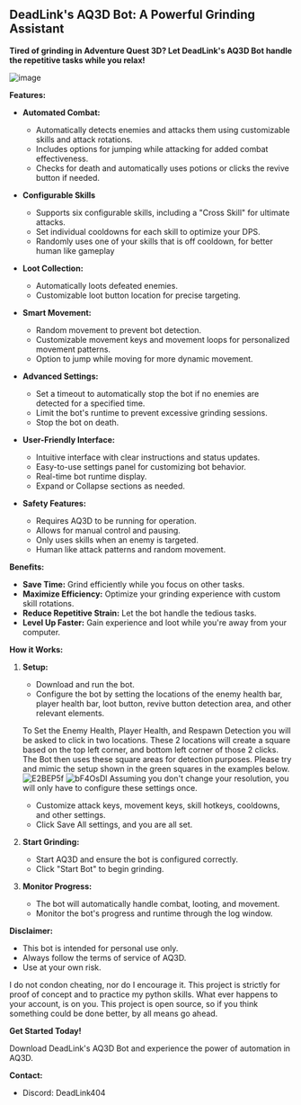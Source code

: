 ## DeadLink's AQ3D Bot: A Powerful Grinding Assistant

**Tired of grinding in Adventure Quest 3D? Let DeadLink's AQ3D Bot handle the repetitive tasks while you relax!**

![image](https://github.com/user-attachments/assets/3c7f0298-e36f-4036-85c3-dbb54672c4aa)

**Features:**

* **Automated Combat:**

    * Automatically detects enemies and attacks them using customizable skills and attack rotations.
    * Includes options for jumping while attacking for added combat effectiveness.
    * Checks for death and automatically uses potions or clicks the revive button if needed.

* **Configurable Skills**

    * Supports six configurable skills, including a "Cross Skill" for ultimate attacks.
    * Set individual cooldowns for each skill to optimize your DPS.
    * Randomly uses one of your skills that is off cooldown, for better human like gameplay

* **Loot Collection:**

    * Automatically loots defeated enemies.
    * Customizable loot button location for precise targeting.

* **Smart Movement:**

    * Random movement to prevent bot detection.
    * Customizable movement keys and movement loops for personalized movement patterns.
    * Option to jump while moving for more dynamic movement.

* **Advanced Settings:**

    * Set a timeout to automatically stop the bot if no enemies are detected for a specified time.
    * Limit the bot's runtime to prevent excessive grinding sessions.
    * Stop the bot on death.

* **User-Friendly Interface:**

    * Intuitive interface with clear instructions and status updates.
    * Easy-to-use settings panel for customizing bot behavior.
    * Real-time bot runtime display.
    * Expand or Collapse sections as needed.

* **Safety Features:**

    * Requires AQ3D to be running for operation.
    * Allows for manual control and pausing.
    * Only uses skills when an enemy is targeted.
    * Human like attack patterns and random movement.

**Benefits:**

* **Save Time:** Grind efficiently while you focus on other tasks.
* **Maximize Efficiency:** Optimize your grinding experience with custom skill rotations.
* **Reduce Repetitive Strain:** Let the bot handle the tedious tasks.
* **Level Up Faster:** Gain experience and loot while you're away from your computer.

**How it Works:**

1. **Setup:**

    * Download and run the bot.
    * Configure the bot by setting the locations of the enemy health bar, player health bar, loot button, revive button detection area, and other relevant elements.
   
   To Set the Enemy Health, Player Health, and Respawn Detection you will be asked to click in two locations. These 2 locations will create a square based on the top left corner, and bottom left corner of those 2 clicks. The Bot then uses these square areas for detection purposes. Please try and mimic the setup shown in the green squares in the examples below. 
![E2BEP5f](https://github.com/user-attachments/assets/424945c7-bbae-4bc2-adef-454d683434ac)
![bF4OsDl](https://github.com/user-attachments/assets/1d3f1f70-62c2-47fe-a64c-b34767ccecb3)
Assuming you don't change your resolution, you will only have to configure these settings once. 

    * Customize attack keys, movement keys, skill hotkeys, cooldowns, and other settings.
    * Click Save All settings, and you are all set.

2. **Start Grinding:**

    * Start AQ3D and ensure the bot is configured correctly.
    * Click "Start Bot" to begin grinding.

3. **Monitor Progress:**

    * The bot will automatically handle combat, looting, and movement.
    * Monitor the bot's progress and runtime through the log window.

**Disclaimer:**

* This bot is intended for personal use only.
* Always follow the terms of service of AQ3D.
* Use at your own risk.

I do not condon cheating, nor do I encourage it. This project is strictly for proof of concept and to practice my python skills. What ever happens to your account, is on you. This project is open source, so if you think something could be done better, by all means go ahead.

**Get Started Today!**

Download DeadLink's AQ3D Bot and experience the power of automation in AQ3D.

**Contact:**

* Discord: DeadLink404
